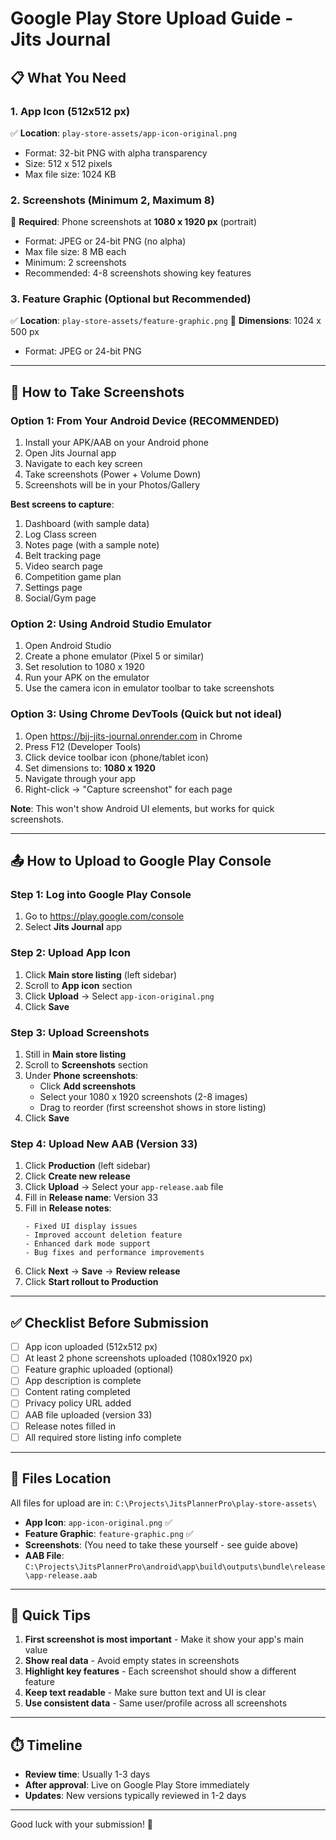 # Google Play Store Upload Guide - Jits Journal

## 📋 What You Need

### 1. App Icon (512x512 px)
✅ **Location**: `play-store-assets/app-icon-original.png`
- Format: 32-bit PNG with alpha transparency
- Size: 512 x 512 pixels
- Max file size: 1024 KB

### 2. Screenshots (Minimum 2, Maximum 8)
📱 **Required**: Phone screenshots at **1080 x 1920 px** (portrait)
- Format: JPEG or 24-bit PNG (no alpha)
- Max file size: 8 MB each
- Minimum: 2 screenshots
- Recommended: 4-8 screenshots showing key features

### 3. Feature Graphic (Optional but Recommended)
✅ **Location**: `play-store-assets/feature-graphic.png`
🎨 **Dimensions**: 1024 x 500 px
- Format: JPEG or 24-bit PNG

---

## 📸 How to Take Screenshots

### **Option 1: From Your Android Device** (RECOMMENDED)

1. Install your APK/AAB on your Android phone
2. Open Jits Journal app
3. Navigate to each key screen
4. Take screenshots (Power + Volume Down)
5. Screenshots will be in your Photos/Gallery

**Best screens to capture**:
1. Dashboard (with sample data)
2. Log Class screen
3. Notes page (with a sample note)
4. Belt tracking page
5. Video search page
6. Competition game plan
7. Settings page
8. Social/Gym page

### **Option 2: Using Android Studio Emulator**

1. Open Android Studio
2. Create a phone emulator (Pixel 5 or similar)
3. Set resolution to 1080 x 1920
4. Run your APK on the emulator
5. Use the camera icon in emulator toolbar to take screenshots

### **Option 3: Using Chrome DevTools** (Quick but not ideal)

1. Open https://bjj-jits-journal.onrender.com in Chrome
2. Press F12 (Developer Tools)
3. Click device toolbar icon (phone/tablet icon)
4. Set dimensions to: **1080 x 1920**
5. Navigate through your app
6. Right-click → "Capture screenshot" for each page

**Note**: This won't show Android UI elements, but works for quick screenshots.

---

## 📤 How to Upload to Google Play Console

### Step 1: Log into Google Play Console
1. Go to https://play.google.com/console
2. Select **Jits Journal** app

### Step 2: Upload App Icon
1. Click **Main store listing** (left sidebar)
2. Scroll to **App icon** section
3. Click **Upload** → Select `app-icon-original.png`
4. Click **Save**

### Step 3: Upload Screenshots
1. Still in **Main store listing**
2. Scroll to **Screenshots** section
3. Under **Phone screenshots**:
   - Click **Add screenshots**
   - Select your 1080 x 1920 screenshots (2-8 images)
   - Drag to reorder (first screenshot shows in store listing)
4. Click **Save**

### Step 4: Upload New AAB (Version 33)
1. Click **Production** (left sidebar)
2. Click **Create new release**
3. Click **Upload** → Select your `app-release.aab` file
4. Fill in **Release name**: Version 33
5. Fill in **Release notes**:
   ```
   - Fixed UI display issues
   - Improved account deletion feature
   - Enhanced dark mode support
   - Bug fixes and performance improvements
   ```
6. Click **Next** → **Save** → **Review release**
7. Click **Start rollout to Production**

---

## ✅ Checklist Before Submission

- [ ] App icon uploaded (512x512 px)
- [ ] At least 2 phone screenshots uploaded (1080x1920 px)
- [ ] Feature graphic uploaded (optional)
- [ ] App description is complete
- [ ] Content rating completed
- [ ] Privacy policy URL added
- [ ] AAB file uploaded (version 33)
- [ ] Release notes filled in
- [ ] All required store listing info complete

---

## 📁 Files Location

All files for upload are in: `C:\Projects\JitsPlannerPro\play-store-assets\`

- **App Icon**: `app-icon-original.png` ✅
- **Feature Graphic**: `feature-graphic.png` ✅
- **Screenshots**: (You need to take these yourself - see guide above)
- **AAB File**: `C:\Projects\JitsPlannerPro\android\app\build\outputs\bundle\release\app-release.aab`

---

## 🎯 Quick Tips

1. **First screenshot is most important** - Make it show your app's main value
2. **Show real data** - Avoid empty states in screenshots
3. **Highlight key features** - Each screenshot should show a different feature
4. **Keep text readable** - Make sure button text and UI is clear
5. **Use consistent data** - Same user/profile across all screenshots

---

## ⏱️ Timeline

- **Review time**: Usually 1-3 days
- **After approval**: Live on Google Play Store immediately
- **Updates**: New versions typically reviewed in 1-2 days

---

Good luck with your submission! 🚀
